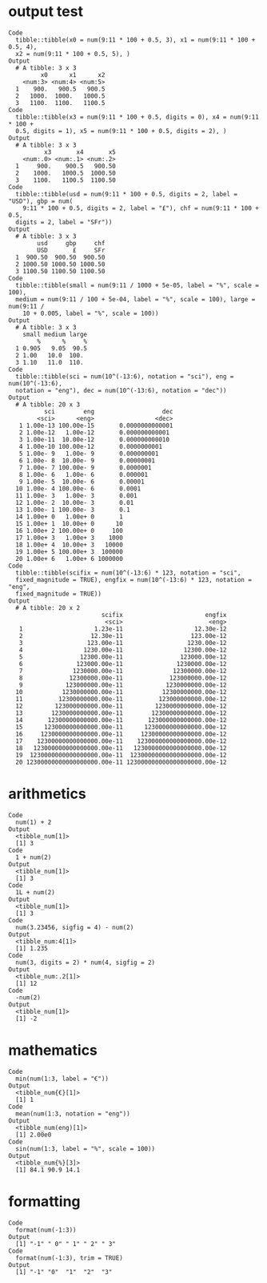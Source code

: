 # output test

    Code
      tibble::tibble(x0 = num(9:11 * 100 + 0.5, 3), x1 = num(9:11 * 100 + 0.5, 4),
      x2 = num(9:11 * 100 + 0.5, 5), )
    Output
      # A tibble: 3 x 3
             x0      x1      x2
        <num:3> <num:4> <num:5>
      1    900.   900.5   900.5
      2   1000.  1000.   1000.5
      3   1100.  1100.   1100.5
    Code
      tibble::tibble(x3 = num(9:11 * 100 + 0.5, digits = 0), x4 = num(9:11 * 100 +
      0.5, digits = 1), x5 = num(9:11 * 100 + 0.5, digits = 2), )
    Output
      # A tibble: 3 x 3
              x3       x4       x5
        <num:.0> <num:.1> <num:.2>
      1     900.    900.5   900.50
      2    1000.   1000.5  1000.50
      3    1100.   1100.5  1100.50
    Code
      tibble::tibble(usd = num(9:11 * 100 + 0.5, digits = 2, label = "USD"), gbp = num(
        9:11 * 100 + 0.5, digits = 2, label = "£"), chf = num(9:11 * 100 + 0.5,
      digits = 2, label = "SFr"))
    Output
      # A tibble: 3 x 3
            usd     gbp     chf
            USD       £     SFr
      1  900.50  900.50  900.50
      2 1000.50 1000.50 1000.50
      3 1100.50 1100.50 1100.50
    Code
      tibble::tibble(small = num(9:11 / 1000 + 5e-05, label = "%", scale = 100),
      medium = num(9:11 / 100 + 5e-04, label = "%", scale = 100), large = num(9:11 /
        10 + 0.005, label = "%", scale = 100))
    Output
      # A tibble: 3 x 3
        small medium large
            %      %     %
      1 0.905   9.05  90.5
      2 1.00   10.0  100. 
      3 1.10   11.0  110. 
    Code
      tibble::tibble(sci = num(10^(-13:6), notation = "sci"), eng = num(10^(-13:6),
      notation = "eng"), dec = num(10^(-13:6), notation = "dec"))
    Output
      # A tibble: 20 x 3
              sci        eng                   dec
            <sci>      <eng>                 <dec>
       1 1.00e-13 100.00e-15       0.0000000000001
       2 1.00e-12   1.00e-12       0.000000000001 
       3 1.00e-11  10.00e-12       0.000000000010 
       4 1.00e-10 100.00e-12       0.0000000001   
       5 1.00e- 9   1.00e- 9       0.000000001    
       6 1.00e- 8  10.00e- 9       0.00000001     
       7 1.00e- 7 100.00e- 9       0.0000001      
       8 1.00e- 6   1.00e- 6       0.000001       
       9 1.00e- 5  10.00e- 6       0.00001        
      10 1.00e- 4 100.00e- 6       0.0001         
      11 1.00e- 3   1.00e- 3       0.001          
      12 1.00e- 2  10.00e- 3       0.01           
      13 1.00e- 1 100.00e- 3       0.1            
      14 1.00e+ 0   1.00e+ 0       1              
      15 1.00e+ 1  10.00e+ 0      10              
      16 1.00e+ 2 100.00e+ 0     100              
      17 1.00e+ 3   1.00e+ 3    1000              
      18 1.00e+ 4  10.00e+ 3   10000              
      19 1.00e+ 5 100.00e+ 3  100000              
      20 1.00e+ 6   1.00e+ 6 1000000              
    Code
      tibble::tibble(scifix = num(10^(-13:6) * 123, notation = "sci",
      fixed_magnitude = TRUE), engfix = num(10^(-13:6) * 123, notation = "eng",
      fixed_magnitude = TRUE))
    Output
      # A tibble: 20 x 2
                              scifix                       engfix
                               <sci>                        <eng>
       1                    1.23e-11                    12.30e-12
       2                   12.30e-11                   123.00e-12
       3                  123.00e-11                  1230.00e-12
       4                 1230.00e-11                 12300.00e-12
       5                12300.00e-11                123000.00e-12
       6               123000.00e-11               1230000.00e-12
       7              1230000.00e-11              12300000.00e-12
       8             12300000.00e-11             123000000.00e-12
       9            123000000.00e-11            1230000000.00e-12
      10           1230000000.00e-11           12300000000.00e-12
      11          12300000000.00e-11          123000000000.00e-12
      12         123000000000.00e-11         1230000000000.00e-12
      13        1230000000000.00e-11        12300000000000.00e-12
      14       12300000000000.00e-11       123000000000000.00e-12
      15      123000000000000.00e-11      1230000000000000.00e-12
      16     1230000000000000.00e-11     12300000000000000.00e-12
      17    12300000000000000.00e-11    123000000000000000.00e-12
      18   123000000000000000.00e-11   1230000000000000000.00e-12
      19  1230000000000000000.00e-11  12300000000000000000.00e-12
      20 12300000000000000000.00e-11 123000000000000000000.00e-12

# arithmetics

    Code
      num(1) + 2
    Output
      <tibble_num[1]>
      [1] 3
    Code
      1 + num(2)
    Output
      <tibble_num[1]>
      [1] 3
    Code
      1L + num(2)
    Output
      <tibble_num[1]>
      [1] 3
    Code
      num(3.23456, sigfig = 4) - num(2)
    Output
      <tibble_num:4[1]>
      [1] 1.235
    Code
      num(3, digits = 2) * num(4, sigfig = 2)
    Output
      <tibble_num:.2[1]>
      [1] 12  
    Code
      -num(2)
    Output
      <tibble_num[1]>
      [1] -2

# mathematics

    Code
      min(num(1:3, label = "€"))
    Output
      <tibble_num{€}[1]>
      [1] 1
    Code
      mean(num(1:3, notation = "eng"))
    Output
      <tibble_num(eng)[1]>
      [1] 2.00e0
    Code
      sin(num(1:3, label = "%", scale = 100))
    Output
      <tibble_num{%}[3]>
      [1] 84.1 90.9 14.1

# formatting

    Code
      format(num(-1:3))
    Output
      [1] "-1" " 0" " 1" " 2" " 3"
    Code
      format(num(-1:3), trim = TRUE)
    Output
      [1] "-1" "0"  "1"  "2"  "3" 

